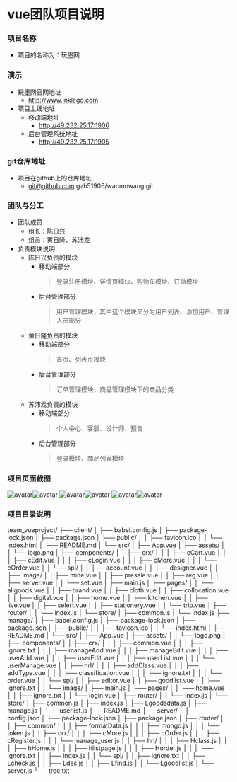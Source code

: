 #   vue团队项目说明


### 项目名称

*   项目的名称为：玩墨网

### 演示

*   玩墨网官网地址
    *   http://www.inklego.com
*   项目上线地址
    *   移动端地址
        *   http://49.232.25.17:1906
    *   后台管理系统地址
        *   http://49.232.25.17:1905

### git仓库地址
*   项目在github上的仓库地址
    *   git@github.com:gzh51906/wanmowang.git

### 团队与分工
*   团队成员
    *   组长：陈日兴
    *   组员：黄日隆、苏沛龙
*   负责模块说明
    *   陈日兴负责的模块
        *   移动端部分
            >   登录注册模块、详情页模块、购物车模块、订单模块
        *   后台管理部分
            >   用户管理模块，其中这个模块又分为用户列表、添加用户、管理人员部分
    *   黄日隆负责的模块
        *   移动端部分
            >   首页、列表页模块
        *   后台管理部分
            >   订单管理模块、商品管理模块下的商品分类
    *   苏沛龙负责的模块
        *   移动端部分
            >   个人中心、客服、设计师、预售
        *   后台管理部分
            >   登录模块、商品列表模块

### 项目页面截图
![avatar](http://49.232.25.17:1901/img/zhuye1.png)![avatar](http://49.232.25.17:1901/img/liebiaoye1.png)
![avatar](http://49.232.25.17:1901/img/liebiaoye2.png)![avatar](http://49.232.25.17:1901/img/gouwuche1.png)
![avatar](http://49.232.25.17:1901/img/gouwuche2.png)![avatar](http://49.232.25.17:1901/img/gouwuche4.png)

### 项目目录说明
team_vueproject/
├── client/
│   ├── babel.config.js
│   ├── package-lock.json
│   ├── package.json
│   ├── public/
│   │   ├── favicon.ico
│   │   └── index.html
│   ├── README.md
│   └── src/
│       ├── App.vue
│       ├── assets/
│       │   └── logo.png
│       ├── components/
│       │   ├── crx/
│       │   │   ├── cCart.vue
│       │   │   ├── cEdit.vue
│       │   │   ├── cLogin.vue
│       │   │   ├── cMore.vue
│       │   │   └── cOrder.vue
│       │   └── spl/
│       │       ├── account.vue
│       │       ├── designer.vue
│       │       ├── image/
│       │       ├── mine.vue
│       │       ├── presale.vue
│       │       ├── reg.vue
│       │       ├── server.vue
│       │       └── set.vue
│       ├── main.js
│       ├── pages/
│       │   ├── allgoods.vue
│       │   ├── brand.vue
│       │   ├── cloth.vue
│       │   ├── collocation.vue
│       │   ├── digital.vue
│       │   ├── home.vue
│       │   ├── kitchen.vue
│       │   ├── live.vue
│       │   ├── selert.vue
│       │   ├── stationery.vue
│       │   └── trip.vue
│       ├── router/
│       │   └── index.js
│       └── store/
│           ├── common.js
│           └── index.js
├── manage/
│   ├── babel.config.js
│   ├── package-lock.json
│   ├── package.json
│   ├── public/
│   │   ├── favicon.ico
│   │   └── index.html
│   ├── README.md
│   └── src/
│       ├── App.vue
│       ├── assets/
│       │   └── logo.png
│       ├── components/
│       │   ├── crx/
│       │   │   ├── common.vue
│       │   │   ├── ignore.txt
│       │   │   ├── manageAdd.vue
│       │   │   ├── manageEdit.vue
│       │   │   ├── userAdd.vue
│       │   │   ├── userEdit.vue
│       │   │   ├── userList.vue
│       │   │   └── userManage.vue
│       │   ├── hrl/
│       │   │   ├── addClass.vue
│       │   │   ├── addType.vue
│       │   │   ├── classification.vue
│       │   │   ├── ignore.txt
│       │   │   └── order.vue
│       │   └── spl/
│       │       ├── editor.vue
│       │       ├── goodlist.vue
│       │       ├── ignore.txt
│       │       └── image/
│       ├── main.js
│       ├── pages/
│       │   ├── home.vue
│       │   ├── ignore.txt
│       │   └── login.vue
│       ├── router/
│       │   └── index.js
│       └── store/
│           ├── common.js
│           ├── index.js
│           ├── Lgoodsdata.js
│           ├── manage.js
│           └── userlist.js
├── README.md
├── server/
│   ├── config.json
│   ├── package-lock.json
│   ├── package.json
│   ├── router/
│   │   ├── common/
│   │   │   ├── formatData.js
│   │   │   ├── mongo.js
│   │   │   └── token.js
│   │   ├── crx/
│   │   │   ├── cMore.js
│   │   │   ├── cOrder.js
│   │   │   ├── cRegister.js
│   │   │   └── manage_user.js
│   │   ├── hrl/
│   │   │   ├── Hclass.js
│   │   │   ├── hHome.js
│   │   │   ├── hlistpage.js
│   │   │   ├── Horder.js
│   │   │   └── ignore.txt
│   │   ├── index.js
│   │   └── spl/
│   │       ├── ignore.txt
│   │       ├── Lcheck.js
│   │       ├── Ldes.js
│   │       ├── Lfind.js
│   │       └── Lgoodlist.js
│   └── server.js
└── tree.txt



